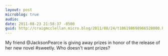 ```yaml
---
layout: post
microblog: true
audio: 
date: 2011-08-23 21:58:37 -0500
guid: http://craigmcclellan.micro.blog/2011/08/24/t106198698966528000.html
---
```

My friend @JacksonPearce is giving away prizes in honor of the release of her new novel #sweetly. Who doesn't want prizes?

